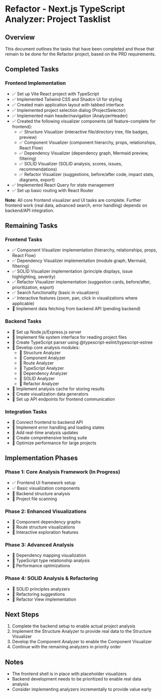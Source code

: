 # Refactor - Next.js TypeScript Analyzer: Project Tasklist

## Overview
This document outlines the tasks that have been completed and those that remain to be done for the Refactor project, based on the PRD requirements.

## Completed Tasks

### Frontend Implementation
- ✅ Set up Vite React project with TypeScript
- ✅ Implemented Tailwind CSS and Shadcn UI for styling
- ✅ Created main application layout with tabbed interface
- ✅ Implemented project selection dialog (ProjectSelector)
- ✅ Implemented main header/navigation (AnalyzerHeader)
- ✅ Created the following visualizer components (all feature-complete for frontend):
  - ✅ Structure Visualizer (interactive file/directory tree, file badges, preview)
  - ✅ Component Visualizer (component hierarchy, props, relationships, React Flow)
  - ✅ Dependency Visualizer (dependency graph, Mermaid preview, filtering)
  - ✅ SOLID Visualizer (SOLID analysis, scores, issues, recommendations)
  - ✅ Refactor Visualizer (suggestions, before/after code, impact stats, diagrams, export)
- ✅ Implemented React Query for state management
- ✅ Set up basic routing with React Router

**Note:** All core frontend visualizer and UI tasks are complete. Further frontend work (real data, advanced search, error handling) depends on backend/API integration.

## Remaining Tasks

### Frontend Tasks
- ✅ Component Visualizer implementation (hierarchy, relationships, props, React Flow)
- ✅ Dependency Visualizer implementation (module graph, Mermaid, filtering)
- ✅ SOLID Visualizer implementation (principle displays, issue highlighting, severity)
- ✅ Refactor Visualizer implementation (suggestion cards, before/after, prioritization, export)
- ✅ Search functionality (basic in visualizers)
- ✅ Interactive features (zoom, pan, click in visualizations where applicable)
- 📝 Implement data fetching from backend API (pending backend)

### Backend Tasks
- 📝 Set up Node.js/Express.js server
- 📝 Implement file system interface for reading project files
- 📝 Create TypeScript parser using @typescript-eslint/typescript-estree
- 📝 Develop core analysis modules:
  - 📝 Structure Analyzer
  - 📝 Component Analyzer
  - 📝 Route Analyzer
  - 📝 TypeScript Analyzer
  - 📝 Dependency Analyzer
  - 📝 SOLID Analyzer
  - 📝 Refactor Analyzer
- 📝 Implement analysis cache for storing results
- 📝 Create visualization data generators
- 📝 Set up API endpoints for frontend communication

### Integration Tasks
- 📝 Connect frontend to backend API
- 📝 Implement error handling and loading states
- 📝 Add real-time analysis updates
- 📝 Create comprehensive testing suite
- 📝 Optimize performance for large projects

## Implementation Phases

### Phase 1: Core Analysis Framework (In Progress)
- ✅ Frontend UI framework setup
- ✅ Basic visualization components
- 📝 Backend structure analysis
- 📝 Project file scanning

### Phase 2: Enhanced Visualizations
- 📝 Component dependency graphs
- 📝 Route structure visualizations
- 📝 Interactive exploration features

### Phase 3: Advanced Analysis
- 📝 Dependency mapping visualization
- 📝 TypeScript type relationship analysis
- 📝 Performance optimizations

### Phase 4: SOLID Analysis & Refactoring
- 📝 SOLID principles analyzers
- 📝 Refactoring suggestions
- 📝 Refactor View implementation

## Next Steps
1. Complete the backend setup to enable actual project analysis
2. Implement the Structure Analyzer to provide real data to the Structure Visualizer
3. Develop the Component Analyzer to enable the Component Visualizer
4. Continue with the remaining analyzers in priority order

## Notes
- The frontend shell is in place with placeholder visualizers
- Backend development needs to be prioritized to enable real data analysis
- Consider implementing analyzers incrementally to provide value early
